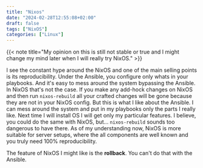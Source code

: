 ```yaml
---
title: "Nixos"
date: "2024-02-28T12:55:08+02:00"
draft: false
tags: ["NixOS"]
categories: ["Linux"]
---
```


{{< note title="My opinion on this is still not stable or true and I might change my mind later when I will really try NixOS." >}}

I see the constant hype around the NixOS and one of the main selling points is
its reproducibility. Under the Ansible, you configure only whats in your
playbooks. And it's easy to mess around the system bypassing the Ansible. In
NixOS that's not the case. If you make any add-hock changes on NixOS and then
run `nixos-rebuild` all your crafted changes will be gone because they are not
in your NixOS config.
But this is what I like about the Ansible. I can mess around the system and put
in my playbooks only the parts I really like. Next time I will install OS I will
get only my particular features.
I believe, you could do the same with NixOS, but... `nixos-rebuild` sounds too
dangerous to have there.
As of my understanding now, NixOS is more suitable for server setups, where the
all components are well known and you truly need 100% reproducibility.

The feature of NixOS I might like is the **rollback**. You can't do that with
the Ansible.
